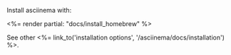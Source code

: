Install asciinema with:

<%= render partial: "docs/install_homebrew" %>

See other <%= link_to('installation options', '/asciinema/docs/installation') %>.
